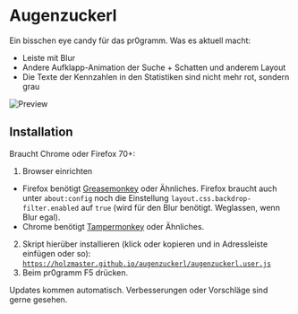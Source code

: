 # Augenzuckerl
Ein bisschen eye candy für das pr0gramm.
Was es aktuell macht:
- Leiste mit Blur
- Andere Aufklapp-Animation der Suche + Schatten und anderem Layout
- Die Texte der Kennzahlen in den Statistiken sind nicht mehr rot, sondern grau

![Preview](https://holzmaster.github.io/augenzuckerl/augenzuckerl.webp)

## Installation
Braucht Chrome oder Firefox 70+:
1. Browser einrichten
  - Firefox benötigt [Greasemonkey](https://addons.mozilla.org/de/firefox/addon/greasemonkey/) oder Ähnliches.
    Firefox braucht auch unter `about:config` noch die Einstellung `layout.css.backdrop-filter.enabled` auf `true` (wird für den Blur benötigt. Weglassen, wenn Blur egal).
  - Chrome benötigt [Tampermonkey](https://chrome.google.com/webstore/detail/tampermonkey/dhdgffkkebhmkfjojejmpbldmpobfkfo?hl=de) oder Ähnliches.
2. Skript hierüber installieren (klick oder kopieren und in Adressleiste einfügen oder so):
  [`https://holzmaster.github.io/augenzuckerl/augenzuckerl.user.js`](https://holzmaster.github.io/augenzuckerl/augenzuckerl.user.js)
3. Beim pr0gramm F5 drücken.

Updates kommen automatisch. Verbesserungen oder Vorschläge sind gerne gesehen.
